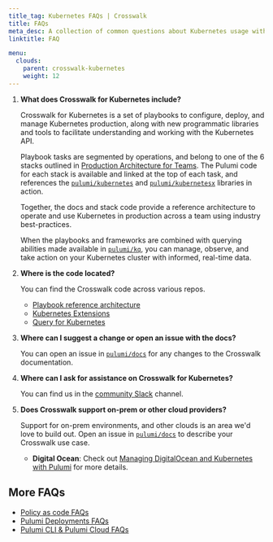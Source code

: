 ```yaml
---
title_tag: Kubernetes FAQs | Crosswalk
title: FAQs
meta_desc: A collection of common questions about Kubernetes usage with Pulumi.
linktitle: FAQ

menu:
  clouds:
    parent: crosswalk-kubernetes
    weight: 12
---
```


1. **What does Crosswalk for Kubernetes include?**

    Crosswalk for Kubernetes is a set of playbooks to configure, deploy, and manage
    Kubernetes production, along with new programmatic libraries and tools to facilitate
    understanding and working with the Kubernetes API.

    Playbook tasks are segmented by operations, and belong to one of the 6 stacks
    outlined in [Production Architecture for Teams][cw-playbooks]. The Pulumi code
    for each stack is available and linked at the top of each task, and
    references the [`pulumi/kubernetes`][pulumi-k8s] and
    [`pulumi/kubernetesx`][pulumi-kx] libraries in action.

    Together, the docs and stack code provide a reference architecture to operate
    and use Kubernetes in production across a team using industry best-practices.

    When the playbooks and frameworks are combined with querying abilities made
    available in [`pulumi/kq`][pulumi-kq], you can manage, observe, and take
    action on your Kubernetes cluster with informed, real-time data.

1. **Where is the code located?**

    You can find the Crosswalk code across various repos.

    * [Playbook reference architecture][pulumi-guides]
    * [Kubernetes Extensions][pulumi-kx]
    * [Query for Kubernetes][pulumi-kq]

1. **Where can I suggest a change or open an issue with the docs?**

    You can open an issue in [`pulumi/docs`][pulumi-docs] for any changes to the
    Crosswalk documentation.

1. **Where can I ask for assistance on Crosswalk for Kubernetes?**

    You can find us in the [community Slack][pulumi-slack] channel.

1. **Does Crosswalk support on-prem or other cloud providers?**

    Support for on-prem environments, and other clouds is an area we'd love
    to build out. Open an issue in [`pulumi/docs`][pulumi-docs] to describe your
    Crosswalk use case.

    * **Digital Ocean**: Check out [Managing DigitalOcean and Kubernetes with Pulumi][k8s-do] for more details.

<!-- markdownlint-disable url -->
[k8s-do]: https://www.digitalocean.com/community/tutorials/how-to-manage-digitalocean-and-kubernetes-infrastructure-with-pulumi
[pulumi-slack]: https://slack.pulumi.com/
[pulumi-docs]: https://github.com/pulumi/docs
[pulumi-guides]: https://github.com/pulumi/kubernetes-guides
[cw-playbooks]: /docs/guides/crosswalk/kubernetes/playbooks/
[pulumi-k8s]: https://github.com/pulumi/pulumi-kubernetes
[pulumi-kx]: https://github.com/pulumi/pulumi-kubernetesx
[pulumi-kq]: https://github.com/pulumi/pulumi-query
<!-- markdownlint-enable url -->

## More FAQs

* [Policy as code FAQs](/docs/using-pulumi/crossguard/faq/)
* [Pulumi Deployments FAQs](/docs/pulumi-cloud/deployments/faq/)
* [Pulumi CLI & Pulumi Cloud FAQs](/docs/support/faq/)
